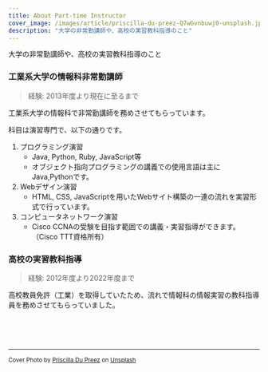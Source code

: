 ```yaml
---
title: About Part-time Instructor
cover_image: /images/article/priscilla-du-preez-Q7wGvnbuwj0-unsplash.jpg
description: "大学の非常勤講師や、高校の実習教科指導のこと"
---
```


大学の非常勤講師や、高校の実習教科指導のこと

### 工業系大学の情報科非常勤講師

> 経験: 2013年度より現在に至るまで

工業系大学の情報科で非常勤講師を務めさせてもらっています。

科目は演習専門で、以下の通りです。

1. プログラミング演習
    - Java, Python, Ruby, JavaScript等
    - オブジェクト指向プログラミングの講義での使用言語は主にJava,Pythonです。
2. Webデザイン演習
    - HTML, CSS, JavaScriptを用いたWebサイト構築の一連の流れを実習形式で行っています。
3. コンピュータネットワーク演習
    - Cisco CCNAの受験を目指す範囲での講義・実習指導ができます。（Cisco TTT資格所有）


### 高校の実習教科指導

> 経験: 2012年度より2022年度まで

高校教員免許（工業）を取得していたため、流れで情報科の情報実習の教科指導員を務めさせてもらっていました。



<br>
<br>
<br>

----
<small><span>Cover Photo by <a href="https://unsplash.com/@priscilladupreez?utm_source=unsplash&amp;utm_medium=referral&amp;utm_content=creditCopyText">Priscilla Du Preez</a> on <a href="https://unsplash.com/s/photos/teach?utm_source=unsplash&amp;utm_medium=referral&amp;utm_content=creditCopyText">Unsplash</a></span></small>